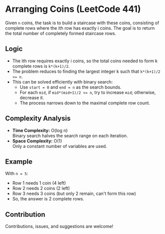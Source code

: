 # Arranging Coins (LeetCode 441)

Given `n` coins, the task is to build a staircase with these coins, consisting of complete rows where the ith row has exactly i coins. The goal is to return the total number of completely formed staircase rows.

## Logic

- The ith row requires exactly i coins, so the total coins needed to form k complete rows is `k*(k+1)/2`.
- The problem reduces to finding the largest integer k such that `k*(k+1)/2 <= n`.
- This can be solved efficiently with binary search:
  - Use `start = 0` and `end = n` as the search bounds.
  - For each `mid`, if `mid*(mid+1)/2 <= n`, try to increase `mid`; otherwise, decrease it.
  - The process narrows down to the maximal complete row count.

## Complexity Analysis

- **Time Complexity:** O(log n)  
  Binary search halves the search range on each iteration.
- **Space Complexity:** O(1)  
  Only a constant number of variables are used.

## Example

With `n = 5`:
- Row 1 needs 1 coin (4 left)
- Row 2 needs 2 coins (2 left)
- Row 3 needs 3 coins (but only 2 remain, can't form this row)
- So, the answer is 2 complete rows.


## Contribution

Contributions, issues, and suggestions are welcome!


